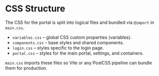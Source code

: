 # CSS Structure

The CSS for the portal is split into logical files and bundled via `@import` in `main.css`.

- `variables.css` – global CSS custom properties (variables).
- `components.css` – base styles and shared components.
- `login.css` – styles specific to the login page.
- `portal.css` – styles for the main portal, settings, and containers.

`main.css` imports these files so Vite or any PostCSS pipeline can bundle them for production.

